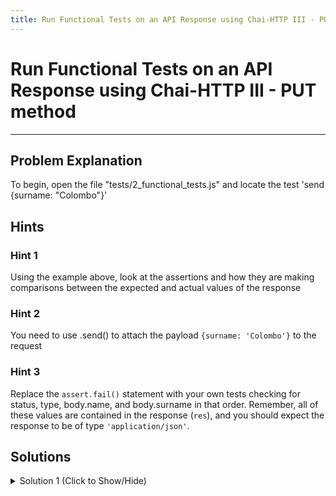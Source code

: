 ```yaml
---
title: Run Functional Tests on an API Response using Chai-HTTP III - PUT method
---
```

# Run Functional Tests on an API Response using Chai-HTTP III - PUT method

---
## Problem Explanation
To begin, open the file "tests/2_functional_tests.js" and locate the test 'send {surname: "Colombo"}'

## Hints

### Hint 1

Using the example above, look at the assertions and how they are making comparisons between the expected and actual values of the response

### Hint 2

You need to use .send() to attach the payload `{surname: 'Colombo'}` to the request

### Hint 3

Replace the `assert.fail()` statement with your own tests checking for status, type, body.name, and body.surname in that order. Remember, all of these values are contained in the response (`res`), and you should expect the response to be of type `'application/json'`.

## Solutions

<details><summary>Solution 1 (Click to Show/Hide)</summary>

```js
test('send {surname: "Colombo"}', function(done) {
  // we setup the request for you...
  chai
    .request(server)
    .put('/travellers')
    /** send {surname: 'Colombo'} here **/
    .send({ surname: 'Colombo' })
    // .send({...})
    .end(function(err, res) {
      /** your tests here **/
      assert.equal(res.status, 200, 'response status should be 200');
      assert.equal(res.type, 'application/json', 'Response should be json');
      assert.equal(
        res.body.name,
        'Cristoforo',
        'res.body.name should be "Christoforo"'
      );
      assert.equal(
        res.body.surname,
        'Colombo',
        'res.body.surname should be "Colombo"'
      );

      done(); // Never forget the 'done()' callback...
    });
});
```
</details>